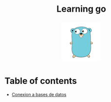 # <p style="text-align: center">Learning go</p><p align="center"><img src="./golang.png" /></p>
# Table of contents
- [Conexion a bases de datos](https://go.dev/doc/tutorial/database-access)
